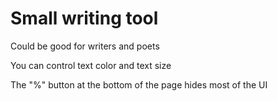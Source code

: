 # Small writing tool

Could be good  for writers and poets

You can control text color and text size

The "%" button at the bottom of the page hides most of the UI
